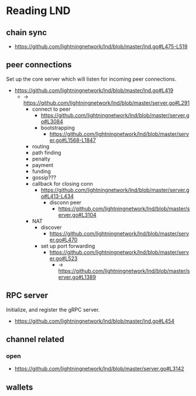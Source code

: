 # Reading LND

## chain sync
+ https://github.com/lightningnetwork/lnd/blob/master/lnd.go#L475-L519

## peer connections
Set up the core server which will listen for incoming peer connections.

+ https://github.com/lightningnetwork/lnd/blob/master/lnd.go#L419
    * -> https://github.com/lightningnetwork/lnd/blob/master/server.go#L291
        - connect to peer
            + https://github.com/lightningnetwork/lnd/blob/master/server.go#L3084
            + bootstrapping
                * https://github.com/lightningnetwork/lnd/blob/master/server.go#L1568-L1847
        - routing
        - path finding
        - penalty
        - payment
        - funding
        - gossip???
        - callback for closing conn
            + https://github.com/lightningnetwork/lnd/blob/master/server.go#L413-L434
                * disconn peer
                    - https://github.com/lightningnetwork/lnd/blob/master/server.go#L3104
        - NAT
            + discover
                * https://github.com/lightningnetwork/lnd/blob/master/server.go#L470
            + set up port forwarding
                * https://github.com/lightningnetwork/lnd/blob/master/server.go#L523
                    - -> https://github.com/lightningnetwork/lnd/blob/master/server.go#L1389

## RPC server
Initialize, and register the gRPC server.

+ https://github.com/lightningnetwork/lnd/blob/master/lnd.go#L454


## channel related
### open
+ https://github.com/lightningnetwork/lnd/blob/master/server.go#L3142


## wallets

